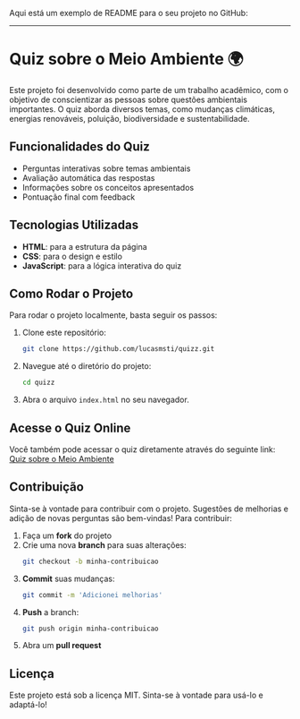 Aqui está um exemplo de README para o seu projeto no GitHub:

---

# Quiz sobre o Meio Ambiente 🌍

Este projeto foi desenvolvido como parte de um trabalho acadêmico, com o objetivo de conscientizar as pessoas sobre questões ambientais importantes. O quiz aborda diversos temas, como mudanças climáticas, energias renováveis, poluição, biodiversidade e sustentabilidade. 

## Funcionalidades do Quiz
- Perguntas interativas sobre temas ambientais
- Avaliação automática das respostas
- Informações sobre os conceitos apresentados
- Pontuação final com feedback

## Tecnologias Utilizadas
- **HTML**: para a estrutura da página
- **CSS**: para o design e estilo
- **JavaScript**: para a lógica interativa do quiz

## Como Rodar o Projeto
Para rodar o projeto localmente, basta seguir os passos:
1. Clone este repositório:
   ```bash
   git clone https://github.com/lucasmsti/quizz.git
   ```
2. Navegue até o diretório do projeto:
   ```bash
   cd quizz
   ```
3. Abra o arquivo `index.html` no seu navegador.

## Acesse o Quiz Online
Você também pode acessar o quiz diretamente através do seguinte link:  
[Quiz sobre o Meio Ambiente](https://lucasmsti.github.io/quizz/)

## Contribuição
Sinta-se à vontade para contribuir com o projeto. Sugestões de melhorias e adição de novas perguntas são bem-vindas! Para contribuir:
1. Faça um **fork** do projeto
2. Crie uma nova **branch** para suas alterações:
   ```bash
   git checkout -b minha-contribuicao
   ```
3. **Commit** suas mudanças:
   ```bash
   git commit -m 'Adicionei melhorias'
   ```
4. **Push** a branch:
   ```bash
   git push origin minha-contribuicao
   ```
5. Abra um **pull request**

## Licença
Este projeto está sob a licença MIT. Sinta-se à vontade para usá-lo e adaptá-lo!
